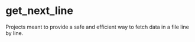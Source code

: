 # get_next_line
Projects meant to provide a safe and efficient way to fetch data in a file line by line.
